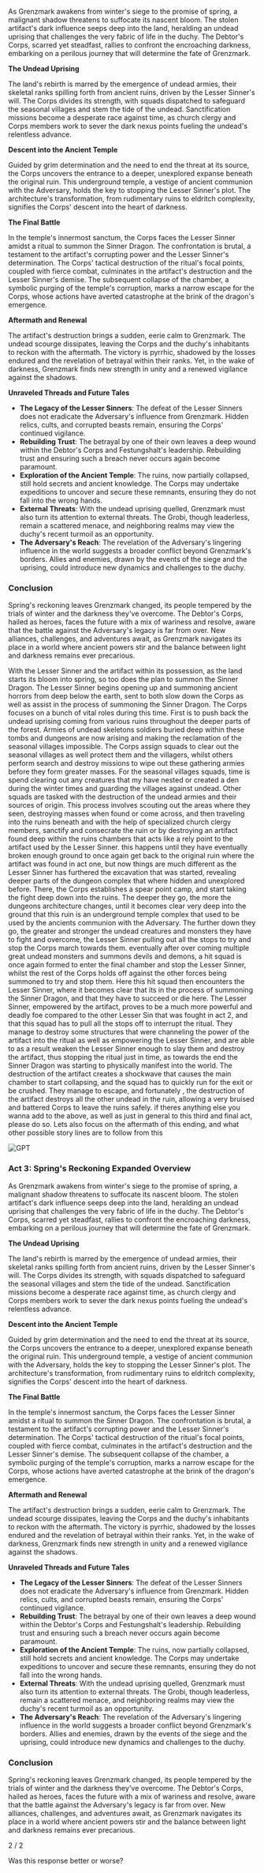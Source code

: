 As Grenzmark awakens from winter's siege to the promise of spring, a malignant shadow threatens to suffocate its nascent bloom. The stolen artifact's dark influence seeps deep into the land, heralding an undead uprising that challenges the very fabric of life in the duchy. The Debtor's Corps, scarred yet steadfast, rallies to confront the encroaching darkness, embarking on a perilous journey that will determine the fate of Grenzmark.

**The Undead Uprising**

The land's rebirth is marred by the emergence of undead armies, their skeletal ranks spilling forth from ancient ruins, driven by the Lesser Sinner's will. The Corps divides its strength, with squads dispatched to safeguard the seasonal villages and stem the tide of the undead. Sanctification missions become a desperate race against time, as church clergy and Corps members work to sever the dark nexus points fueling the undead's relentless advance.

**Descent into the Ancient Temple**

Guided by grim determination and the need to end the threat at its source, the Corps uncovers the entrance to a deeper, unexplored expanse beneath the original ruin. This underground temple, a vestige of ancient communion with the Adversary, holds the key to stopping the Lesser Sinner's plot. The architecture's transformation, from rudimentary ruins to eldritch complexity, signifies the Corps' descent into the heart of darkness.

**The Final Battle**

In the temple's innermost sanctum, the Corps faces the Lesser Sinner amidst a ritual to summon the Sinner Dragon. The confrontation is brutal, a testament to the artifact's corrupting power and the Lesser Sinner's determination. The Corps' tactical destruction of the ritual's focal points, coupled with fierce combat, culminates in the artifact's destruction and the Lesser Sinner's demise. The subsequent collapse of the chamber, a symbolic purging of the temple's corruption, marks a narrow escape for the Corps, whose actions have averted catastrophe at the brink of the dragon's emergence.

**Aftermath and Renewal**

The artifact's destruction brings a sudden, eerie calm to Grenzmark. The undead scourge dissipates, leaving the Corps and the duchy's inhabitants to reckon with the aftermath. The victory is pyrrhic, shadowed by the losses endured and the revelation of betrayal within their ranks. Yet, in the wake of darkness, Grenzmark finds new strength in unity and a renewed vigilance against the shadows.

**Unraveled Threads and Future Tales**

- **The Legacy of the Lesser Sinners**: The defeat of the Lesser Sinners does not eradicate the Adversary's influence from Grenzmark. Hidden relics, cults, and corrupted beasts remain, ensuring the Corps' continued vigilance.
- **Rebuilding Trust**: The betrayal by one of their own leaves a deep wound within the Debtor's Corps and Festungshalt's leadership. Rebuilding trust and ensuring such a breach never occurs again become paramount.
- **Exploration of the Ancient Temple**: The ruins, now partially collapsed, still hold secrets and ancient knowledge. The Corps may undertake expeditions to uncover and secure these remnants, ensuring they do not fall into the wrong hands.
- **External Threats**: With the undead uprising quelled, Grenzmark must also turn its attention to external threats. The Grobi, though leaderless, remain a scattered menace, and neighboring realms may view the duchy's recent turmoil as an opportunity.
- **The Adversary's Reach**: The revelation of the Adversary's lingering influence in the world suggests a broader conflict beyond Grenzmark's borders. Allies and enemies, drawn by the events of the siege and the uprising, could introduce new dynamics and challenges to the duchy.

### Conclusion

Spring's reckoning leaves Grenzmark changed, its people tempered by the trials of winter and the darkness they've overcome. The Debtor's Corps, hailed as heroes, faces the future with a mix of wariness and resolve, aware that the battle against the Adversary's legacy is far from over. New alliances, challenges, and adventures await, as Grenzmark navigates its place in a world where ancient powers stir and the balance between light and darkness remains ever precarious.

With the Lesser Sinner and the artifact within its possession, as the land starts its bloom into spring, so too does the plan to summon the Sinner Dragon. The Lesser Sinner begins opening up and summoning ancient horrors from deep below the earth, sent to both slow down the Corps as well as assist in the process of summoning the Sinner Dragon. The Corps focuses on a bunch of vital roles during this time. First is to push back the undead uprising coming from various ruins throughout the deeper parts of the forest. Armies of undead skeletons soldiers buried deep within these tombs and dungeons are now arising and making the reclamation of the seasonal villages impossible. The Corps assign squads to clear out the seasonal villages as well protect them and the villagers, whilst others perform search and destroy missions to wipe out these gathering armies before they form greater masses. For the seasonal villages squads, time is spend clearing out any creatures that my have nested or created a den during the winter times and guarding the villages against undead. Other squads are tasked with the destruction of the undead armies and their sources of origin. This process involves scouting out the areas where they seen, destroying masses when found or come across, and then traveling into the ruins beneath and with the help of specialized church clergy members, sanctify and consecrate the ruin or by destroying an artifact found deep within the ruins chambers that acts like a rely point to the artifact used by the Lesser Sinner. this happens until they have eventually broken enough ground to once again get back to the original ruin where the artifact was found in act one, but now things are much different as the Lesser Sinner has furthered the excavation that was started, revealing deeper parts of the dungeon complex that where hidden and unexplored before. There, the Corps establishes a spear point camp, and start taking the fight deep down into the ruins. The deeper they go, the more the dungeons architecture changes, until it becomes clear very deep into the ground that this ruin is an underground temple complex that used to be used by the ancients communion with the Adversary. The further down they go, the greater and stronger the undead creatures and monsters they have to fight and overcome, the Lesser Sinner pulling out all the stops to try and stop the Corps march towards them. eventually after over coming multiple great undead monsters and summons devils and demons, a hit squad is once again formed to enter the final chamber and stop the Lesser Sinner, whilst the rest of the Corps holds off against the other forces being summoned to try and stop them. Here this hit squad then encounters the Lesser Sinner, where it becomes clear that its in the process of summoning the Sinner Dragon, and that they have to succeed or die here. The Lesser Sinner, empowered by the artifact, proves to be a much more powerful and deadly foe compared to the other Lesser Sin that was fought in act 2, and that this squad has to pull all the stops off to interrupt the ritual. They manage to destroy some structures that were channeling the power of the artifact into the ritual as well as empowering the Lesser Sinner, and are able to as a result weaken the Lesser Sinner enough to slay them and destroy the artifact, thus stopping the ritual just in time, as towards the end the Sinner Dragon was starting to physically manifest into the world. The destruction of the artifact creates a shockwave that causes the main chamber to start collapsing, and the squad has to quickly run for the exit or be crushed. They manage to escape, and fortunately , the destruction of the artifact destroys all the other undead in the ruin, allowing a very bruised and battered Corps to leave the ruins safely. if theres anything else you wanna add to the above, as well as just in general to this third and final act, please do so. Lets also focus on the aftermath of this ending, and what other possible story lines are to follow from this

![GPT](https://files.oaiusercontent.com/file-i9IUxiJyRubSIOooY5XyfcmP?se=2123-10-13T01%3A11%3A31Z&sp=r&sv=2021-08-06&sr=b&rscc=max-age%3D31536000%2C%20immutable&rscd=attachment%3B%20filename%3Dgpt-4.jpg&sig=ZZP%2B7IWlgVpHrIdhD1C9wZqIvEPkTLfMIjx4PFezhfE%3D)

### Act 3: Spring's Reckoning Expanded Overview

As Grenzmark awakens from winter's siege to the promise of spring, a malignant shadow threatens to suffocate its nascent bloom. The stolen artifact's dark influence seeps deep into the land, heralding an undead uprising that challenges the very fabric of life in the duchy. The Debtor's Corps, scarred yet steadfast, rallies to confront the encroaching darkness, embarking on a perilous journey that will determine the fate of Grenzmark.

**The Undead Uprising**

The land's rebirth is marred by the emergence of undead armies, their skeletal ranks spilling forth from ancient ruins, driven by the Lesser Sinner's will. The Corps divides its strength, with squads dispatched to safeguard the seasonal villages and stem the tide of the undead. Sanctification missions become a desperate race against time, as church clergy and Corps members work to sever the dark nexus points fueling the undead's relentless advance.

**Descent into the Ancient Temple**

Guided by grim determination and the need to end the threat at its source, the Corps uncovers the entrance to a deeper, unexplored expanse beneath the original ruin. This underground temple, a vestige of ancient communion with the Adversary, holds the key to stopping the Lesser Sinner's plot. The architecture's transformation, from rudimentary ruins to eldritch complexity, signifies the Corps' descent into the heart of darkness.

**The Final Battle**

In the temple's innermost sanctum, the Corps faces the Lesser Sinner amidst a ritual to summon the Sinner Dragon. The confrontation is brutal, a testament to the artifact's corrupting power and the Lesser Sinner's determination. The Corps' tactical destruction of the ritual's focal points, coupled with fierce combat, culminates in the artifact's destruction and the Lesser Sinner's demise. The subsequent collapse of the chamber, a symbolic purging of the temple's corruption, marks a narrow escape for the Corps, whose actions have averted catastrophe at the brink of the dragon's emergence.

**Aftermath and Renewal**

The artifact's destruction brings a sudden, eerie calm to Grenzmark. The undead scourge dissipates, leaving the Corps and the duchy's inhabitants to reckon with the aftermath. The victory is pyrrhic, shadowed by the losses endured and the revelation of betrayal within their ranks. Yet, in the wake of darkness, Grenzmark finds new strength in unity and a renewed vigilance against the shadows.

**Unraveled Threads and Future Tales**

- **The Legacy of the Lesser Sinners**: The defeat of the Lesser Sinners does not eradicate the Adversary's influence from Grenzmark. Hidden relics, cults, and corrupted beasts remain, ensuring the Corps' continued vigilance.
- **Rebuilding Trust**: The betrayal by one of their own leaves a deep wound within the Debtor's Corps and Festungshalt's leadership. Rebuilding trust and ensuring such a breach never occurs again become paramount.
- **Exploration of the Ancient Temple**: The ruins, now partially collapsed, still hold secrets and ancient knowledge. The Corps may undertake expeditions to uncover and secure these remnants, ensuring they do not fall into the wrong hands.
- **External Threats**: With the undead uprising quelled, Grenzmark must also turn its attention to external threats. The Grobi, though leaderless, remain a scattered menace, and neighboring realms may view the duchy's recent turmoil as an opportunity.
- **The Adversary's Reach**: The revelation of the Adversary's lingering influence in the world suggests a broader conflict beyond Grenzmark's borders. Allies and enemies, drawn by the events of the siege and the uprising, could introduce new dynamics and challenges to the duchy.

### Conclusion

Spring's reckoning leaves Grenzmark changed, its people tempered by the trials of winter and the darkness they've overcome. The Debtor's Corps, hailed as heroes, faces the future with a mix of wariness and resolve, aware that the battle against the Adversary's legacy is far from over. New alliances, challenges, and adventures await, as Grenzmark navigates its place in a world where ancient powers stir and the balance between light and darkness remains ever precarious.

2 / 2

Was this response better or worse?